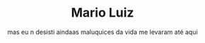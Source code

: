 <h1 align="center">Mario Luiz</h1>
<div style="display:flex; justify-content:center;">
    <div>
        mas eu n desisti ainda
    </div>
    <div>
        as maluquices da vida me levaram até aqui
    </div>
</div>